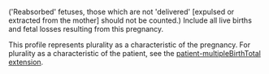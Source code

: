 ('Reabsorbed' fetuses, those which are not 'delivered' [expulsed or extracted from the mother] should not be counted.) Include all live births and fetal losses resulting from this pregnancy. 

This profile represents plurality as a characteristic of the pregnancy. For plurality as a characteristic of the patient, see the [patient-multipleBirthTotal extension](http://hl7.org/fhir/StructureDefinition-patient-multipleBirthTotal.html).
